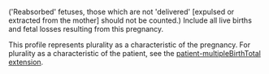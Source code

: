 ('Reabsorbed' fetuses, those which are not 'delivered' [expulsed or extracted from the mother] should not be counted.) Include all live births and fetal losses resulting from this pregnancy. 

This profile represents plurality as a characteristic of the pregnancy. For plurality as a characteristic of the patient, see the [patient-multipleBirthTotal extension](http://hl7.org/fhir/StructureDefinition-patient-multipleBirthTotal.html).
